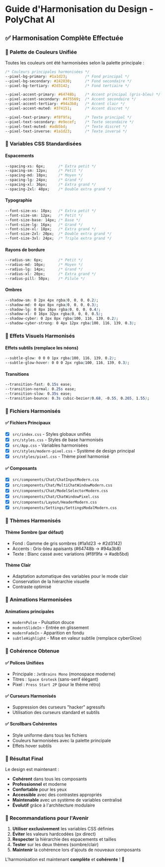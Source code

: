 # Guide d'Harmonisation du Design - PolyChat AI

## ✅ Harmonisation Complète Effectuée

### 🎨 **Palette de Couleurs Unifiée**
Toutes les couleurs ont été harmonisées selon la palette principale :

```css
/* Couleurs principales harmonisées */
--pixel-bg-primary: #1a1d23;        /* Fond principal */
--pixel-bg-secondary: #242830;      /* Fond secondaire */
--pixel-bg-tertiary: #2d3142;       /* Fond tertiaire */

--pixel-accent-primary: #64748b;    /* Accent principal (gris-bleu) */
--pixel-accent-secondary: #475569;  /* Accent secondaire */
--pixel-accent-tertiary: #94a3b8;   /* Accent clair */
--pixel-accent-muted: #374151;      /* Accent discret */

--pixel-text-primary: #f8f9fa;      /* Texte principal */
--pixel-text-secondary: #e9ecef;    /* Texte secondaire */
--pixel-text-muted: #adb5bd;        /* Texte discret */
--pixel-text-inverse: #1a1d23;      /* Texte inversé */
```

### 🔧 **Variables CSS Standardisées**

#### Espacements
```css
--spacing-xs: 6px;      /* Extra petit */
--spacing-sm: 12px;     /* Petit */
--spacing-md: 18px;     /* Moyen */
--spacing-lg: 24px;     /* Grand */
--spacing-xl: 36px;     /* Extra grand */
--spacing-2xl: 48px;    /* Double extra grand */
```

#### Typographie
```css
--font-size-xs: 10px;   /* Extra petit */
--font-size-sm: 12px;   /* Petit */
--font-size-base: 14px; /* Base */
--font-size-lg: 16px;   /* Grand */
--font-size-xl: 18px;   /* Extra grand */
--font-size-2xl: 20px;  /* Double extra grand */
--font-size-3xl: 24px;  /* Triple extra grand */
```

#### Rayons de bordure
```css
--radius-sm: 6px;       /* Petit */
--radius-md: 10px;      /* Moyen */
--radius-lg: 14px;      /* Grand */
--radius-xl: 20px;      /* Extra grand */
--radius-pill: 50px;    /* Pilule */
```

#### Ombres
```css
--shadow-sm: 0 2px 4px rgba(0, 0, 0, 0.2);
--shadow-md: 0 4px 8px rgba(0, 0, 0, 0.3);
--shadow-lg: 0 8px 16px rgba(0, 0, 0, 0.4);
--shadow-xl: 0 16px 32px rgba(0, 0, 0, 0.5);
--shadow-cyber: 0 2px 8px rgba(100, 116, 139, 0.2);
--shadow-cyber-strong: 0 4px 12px rgba(100, 116, 139, 0.3);
```

### 🎯 **Effets Visuels Harmonisés**

#### Effets subtils (remplace les néons)
```css
--subtle-glow: 0 0 0 1px rgba(100, 116, 139, 0.2);
--subtle-glow-hover: 0 0 0 2px rgba(100, 116, 139, 0.3);
```

#### Transitions
```css
--transition-fast: 0.15s ease;
--transition-normal: 0.25s ease;
--transition-slow: 0.35s ease;
--transition-bounce: 0.3s cubic-bezier(0.68, -0.55, 0.265, 1.55);
```

### 📁 **Fichiers Harmonisés**

#### ✅ Fichiers Principaux
- [x] `src/index.css` - Styles globaux unifiés
- [x] `src/styles.css` - Styles de base harmonisés
- [x] `src/App.css` - Variables harmonisées
- [x] `src/styles/modern-pixel.css` - Système de design principal
- [x] `src/styles/pixel.css` - Thème pixel harmonisé

#### ✅ Composants
- [x] `src/components/Chat/ChatInputModern.css`
- [x] `src/components/Chat/MultiChatWindowModern.css`
- [x] `src/components/Chat/ModelSelectorModern.css`
- [x] `src/components/Chat/ChatWindowPixel.css`
- [x] `src/components/Layout/HeaderModern.css`
- [x] `src/components/Settings/SettingsModalModern.css`

### 🎨 **Thèmes Harmonisés**

#### Thème Sombre (par défaut)
- Fond : Gamme de gris sombres (#1a1d23 → #2d3142)
- Accents : Gris-bleu apaisants (#64748b → #94a3b8)
- Texte : Blanc cassé avec variations (#f8f9fa → #adb5bd)

#### Thème Clair
- Adaptation automatique des variables pour le mode clair
- Conservation de la hiérarchie visuelle
- Contraste optimisé

### 🔄 **Animations Harmonisées**

#### Animations principales
- `modernPulse` - Pulsation douce
- `modernSlideIn` - Entrée en glissement
- `modernFadeIn` - Apparition en fondu
- `subtleHighlight` - Mise en valeur subtile (remplace cyberGlow)

### 🎯 **Cohérence Obtenue**

#### ✅ Polices Unifiées
- Principale : `JetBrains Mono` (monospace moderne)
- Titres : `Space Grotesk` (sans-serif élégant)
- Pixel : `Press Start 2P` (pour le thème rétro)

#### ✅ Curseurs Harmonisés
- Suppression des curseurs "hacker" agressifs
- Utilisation des curseurs standard et subtils

#### ✅ Scrollbars Cohérentes
- Style uniforme dans tous les fichiers
- Couleurs harmonisées avec la palette principale
- Effets hover subtils

### 🚀 **Résultat Final**

Le design est maintenant :
- **Cohérent** dans tous les composants
- **Professionnel** et moderne
- **Confortable** pour les yeux
- **Accessible** avec des contrastes appropriés
- **Maintenable** avec un système de variables centralisé
- **Évolutif** grâce à l'architecture modulaire

### 📝 **Recommandations pour l'Avenir**

1. **Utiliser exclusivement** les variables CSS définies
2. **Éviter** les valeurs hardcodées (px direct)
3. **Respecter** la hiérarchie des espacements et tailles
4. **Tester** sur les deux thèmes (sombre/clair)
5. **Maintenir** la cohérence lors d'ajouts de nouveaux composants

L'harmonisation est maintenant **complète** et **cohérente** ! 🎉
